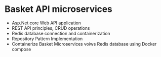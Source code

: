 # Basket API microservices 
- Asp.Net core Web API application
- REST API principles, CRUD operations
- Redis database connection and containerization
- Repository Pattern Implementation
- Containerize Basket Microservices voiws Redis database using Docker compose